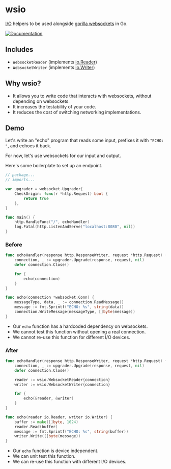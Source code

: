 # wsio

[I/O](https://golang.org/pkg/io/) helpers to be used alongside [gorilla websockets](https://www.github.com/gorilla/websocket) in Go.

[![Documentation](https://img.shields.io/badge/godoc-reference-5272B4.svg?style=flat-square)](https://godoc.org/github.com/byxor/wsio)

## Includes

* `WebsocketReader` (implements [io.Reader](https://golang.org/pkg/io/#Reader))
* `WebsocketWriter` (implements [io.Writer](https://golang.org/pkg/io/#Writer))

## Why wsio?

* It allows you to write code that interacts with websockets, without depending on websockets.
* It increases the testability of your code.
* It reduces the cost of switching networking implementations.

## Demo

Let's write an "echo" program that reads some input, prefixes it with `"ECHO: "`, and echoes it back.

For now, let's use websockets for our input and output.

Here's some boilerplate to set up an endpoint.

```go
// package...
// imports...

var upgrader = websocket.Upgrader{
	CheckOrigin: func(r *http.Request) bool {
		return true
	},
}

func main() {
	http.HandleFunc("/", echoHandler)
	log.Fatal(http.ListenAndServe("localhost:8080", nil))
}
```

### Before

```go
func echoHandler(response http.ResponseWriter, request *http.Request) {
	connection, _ := upgrader.Upgrade(response, request, nil)
	defer connection.Close()

	for {
		echo(connection)
	}
}

func echo(connection *websocket.Conn) {
	messageType, data, _ := connection.ReadMessage()
	message := fmt.Sprintf("ECHO: %s", string(data))
	connection.WriteMessage(messageType, []byte(message))
}
```

* Our `echo` function has a hardcoded dependency on websockets.
* We cannot test this function without opening a real connection.
* We cannot re-use this function for different I/O devices.

### After

```go
func echoHandler(response http.ResponseWriter, request *http.Request) {
	connection, _ := upgrader.Upgrade(response, request, nil)
	defer connection.Close()

	reader := wsio.WebsocketReader{connection}
	writer := wsio.WebsocketWriter{connection}

	for {
		echo(&reader, &writer)
	}
}

func echo(reader io.Reader, writer io.Writer) {
	buffer := make([]byte, 1024)
	reader.Read(buffer)
	message := fmt.Sprintf("ECHO: %s", string(buffer))
	writer.Write([]byte(message))
}
```

* Our `echo` function is device independent.
* We can unit test this function.
* We can re-use this function with different I/O devices.
